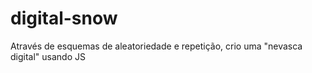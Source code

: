 # digital-snow
Através de esquemas de aleatoriedade e  repetição, crio uma "nevasca digital" usando JS
